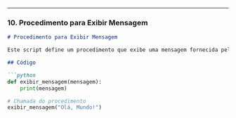
---

### 10. Procedimento para Exibir Mensagem

```markdown
# Procedimento para Exibir Mensagem

Este script define um procedimento que exibe uma mensagem fornecida pelo usuário.

## Código

```python
def exibir_mensagem(mensagem):
    print(mensagem)

# Chamada do procedimento
exibir_mensagem("Olá, Mundo!")
